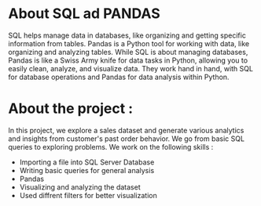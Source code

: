 # About SQL ad PANDAS

SQL helps manage data in databases, like organizing and getting specific information from tables. Pandas is a Python tool for working with data, like organizing and analyzing tables. While SQL is about managing databases, Pandas is like a Swiss Army knife for data tasks in Python, allowing you to easily clean, analyze, and visualize data. They work hand in hand, with SQL for database operations and Pandas for data analysis within Python.

# About the project :

In this project, we explore a sales dataset and generate various analytics and insights from customer's past order behavior. We go from basic SQL queries to exploring problems. We work on the following skills :

* Importing a file into SQL Server Database
* Writing basic queries for general analysis
* Pandas
* Visualizing and analyzing the dataset
* Used diffrent filters for better visualization
